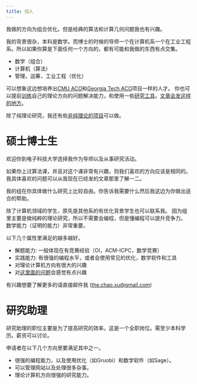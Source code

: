 ```yaml
---
title: 招人
---
```


我做的方向为组合优化。但是经典的算法和计算几何问题我也有兴趣。

我的背景很杂，本科是数学。而博士的时候的导师一个在计算机系一个在工业工程系。所以如果你算是下面任何一个方向的，都有可能和我做的东西有点交集。

 - 数学（组合）
 - 计算机（算法）
 - 管理，运筹，工业工程（优化）

可以想象这边想培养出[CMU ACO](https://www.cmu.edu/tepper/programs/phd/program/joint-phd-programs/algorithms-combinatorics-and-optimization/index.html)和[Georgia Tech ACO](https://aco.gatech.edu/)项目一样的人才。 你也可以提前[训练](/pages/training.html)自己的理论方向的问题解决能力，和使用一些[研究工具](/pages/research-tools.html)。[文章会发这样的地方](/pages/where-to-publish.html)。

除了纯理论研究，我还有些[非纯理论的项目](/pages/non-theory-projects.html)可以做。

# 硕士博士生

欢迎你到电子科技大学选择我作为导师以及从事研究活动。

如果你上过算法课，并且对这个课非常有兴趣，则我们喜欢的方向应该是相同的。
我具体喜欢的问题可以从我现在已经发的文章那里了解一二。

我的组在你具体做什么研究上比较自由。你告诉我需要什么然后我这边为你做出适合的帮助。

除了计算机领域的学生，原先是其他系的有优化背景学生也可以联系我。
因为组里主要是做纯粹的理论研究，所以不需要会编程，但是懂编程可以提升竞争力。
数学能力（证明的能力）非常重要。

以下几个属性里满足的越多越好。

  - 解题能力: 一般体现在有竞赛经验（OI，ACM-ICPC，数学竞赛）
  - 实践能力: 有很强的编程水平，或者会使用常见的优化，数学软件和工具
  - 对理论计算机方向有很大的兴趣
  - 对[这里面的问题](https://coauthor.tcsuestc.com/Public)会感觉有点兴趣

有兴趣想要了解更多的请直接邮件我 (the.chao.xu@gmail.com)

# 研究助理

研究助理的职位主要是为了提高研究的效率。这是一个全职岗位。需至少本科学历。薪资可以讨论。

申请者在以下几个方向里要满足其中之一。

 - 很强的编程能力，以及使用优化（如Gruobi）和数学软件（如Sage）。
 - 可以管理网站以及处理很多杂事。
 - 理论计算机方向很强的研究能力。

